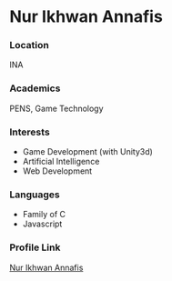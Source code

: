 # Nur Ikhwan Annafis

### Location

INA

### Academics

PENS, Game Technology

### Interests

- Game Development (with Unity3d)
- Artificial Intelligence
- Web Development

### Languages

- Family of C
- Javascript

### Profile Link

[Nur Ikhwan Annafis](https://github.com/NurIkhwanAnnafis)
